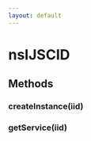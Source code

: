 ```yaml
---
layout: default
---
```


# nsIJSCID #

## Methods ##

### createInstance(iid) ###

### getService(iid) ###
